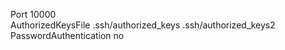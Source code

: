 Port 10000      
AuthorizedKeysFile      .ssh/authorized_keys .ssh/authorized_keys2      
PasswordAuthentication no      
 
